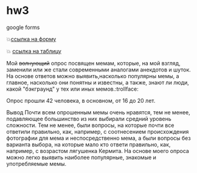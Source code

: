 # hw3
google forms


:collision:[ссылка на форму](https://vk.com/away.php?to=https%3A%2F%2Fdocs.google.com%2Fforms%2Fd%2Fe%2F1FAIpQLSe6L5wkziLY90eSxzSmPoOcaL2LjkJAaEpJDYyKSBOBfQS1dg%2Fviewform&post=52644341_6981&cc_key=) 

:collision: [ссылка на таблицу](https://docs.google.com/spreadsheets/d/1YVIxRCiAwWwKW758LmRJyiborm55vNTx-PeGbn1hH7o/edit#gid=1754307624)

Мой ~~волнующий~~ опрос посвящен мемам, которые, на мой взгляд, заменили или же стали современными аналогами анекдотов и шуток. На основе ответов можно выявить,насколько популярны мемы, а главное, насколько они понятны и известны, а также, знают ли люди, какой "бэкграунд" у тех или иных мемов.:trollface: 

Опрос прошли 42 человека, в основном, от 16 до 20 лет. 

Вывод
Почти всем опрошенным мемы очень нравятся, тем не менее, подавляющее большинство из них выбирали средний уровень сложности. Тем не менее, были вопросы, на которые почти все ответили правильно, как, например, с соотнесением происхождения фотографии для мема и неспосредственно мема, а были вопросы без варианта выбора, на которые мало кто ответи правильно, как, например, с возрастом лягушенка Кермита. На основе моего опроса можно легко выявить наиболее популярные, знакомые и употребляемые мемы.
